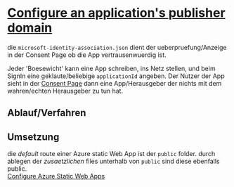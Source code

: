 # [Configure an application's publisher domain](https://docs.microsoft.com/en-us/azure/active-directory/develop/howto-configure-publisher-domain#new-applications)
die `microsoft-identity-association.json` dient der ueberpruefung/Anzeige in der Consent Page ob die App vertrausenwuerdig ist.

Jeder 'Boesewicht' kann eine App schreiben, ins Netz stellen, und beim SignIn eine geklaute/beliebige `applicationId` angeben.
Der Nutzer der App sieht in der [Consent Page](https://identityserver4.readthedocs.io/en/latest/topics/consent.html#consent-page)
dann eine App/Herausgeber der nichts mit dem wahren/echten Herausgeber zu tun hat.

## Ablauf/Verfahren

## Umsetzung
die _default_ route einer Azure static Web App ist der `public` folder.
durch ablegen der _zusaetzlichen_ files unterhalb von `public` sind diese ebenfalls public.  
[Configure Azure Static Web Apps](https://docs.microsoft.com/en-us/azure/static-web-apps/configuration)

